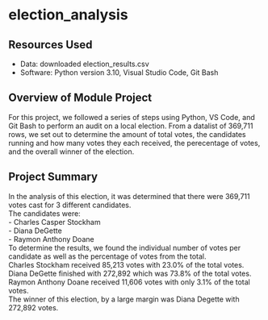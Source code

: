 # election_analysis

## Resources Used
  - Data: downloaded election_results.csv
  - Software: Python version 3.10, Visual Studio Code, Git Bash

## Overview of Module Project

  For this project, we followed a series of steps using Python, VS Code, and Git Bash to perform an audit on a local election. From a datalist of 369,711 rows, we set out to determine the amount of total votes, the candidates running and how many votes they each received, the perecentage of votes, and the overall winner of the election. 
  
## Project Summary

  In the analysis of this election, it was determined that there were 369,711 votes cast for 3 different candidates.\
  The candidates were:\
        - Charles Casper Stockham\
        - Diana DeGette\
        - Raymon Anthony Doane\
 To determine the results, we found the individual number of votes per candidate as well as the percentage of votes from the total.\
 Charles Stockham received 85,213 votes with 23.0% of the total votes.\
 Diana DeGette finished with 272,892 which was 73.8% of the total votes.\
 Raymon Anthony Doane received 11,606 votes with only 3.1% of the total votes.\
 The winner of this election, by a large margin was Diana Degette with 272,892 votes.
                   
